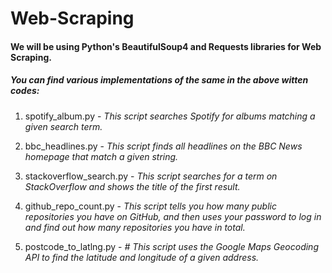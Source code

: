 # Web-Scraping      
 
#### We will be using Python's BeautifulSoup4 and Requests libraries for Web Scraping. 
 
##### You can find various implementations of the same in the above witten codes:  
 
1. spotify_album.py - *This script searches Spotify for albums matching a given search term.*

2. bbc_headlines.py - *This script finds all headlines on the BBC News homepage that match a given string.*

3. stackoverflow_search.py - *This script searches for a term on StackOverflow and shows the title of the first result.*

4. github_repo_count.py - *This script tells you how many public repositories you have on GitHub, and then uses your password to log in and                            find out how many repositories you have in total.*

5. postcode_to_latlng.py - *# This script uses the Google Maps Geocoding API to find the latitude and longitude of a given address.*
 
